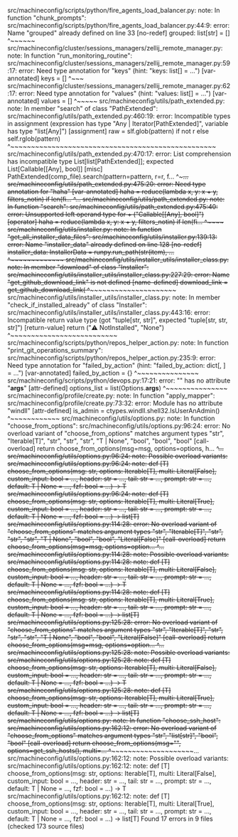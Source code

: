 src/machineconfig/scripts/python/fire_agents_load_balancer.py: note: In function "chunk_prompts":
src/machineconfig/scripts/python/fire_agents_load_balancer.py:44:9: error: Name
"grouped" already defined on line 33  [no-redef]
            grouped: list[str] = []
            ^~~~~~~
src/machineconfig/cluster/sessions_managers/zellij_remote_manager.py: note: In function "run_monitoring_routine":
src/machineconfig/cluster/sessions_managers/zellij_remote_manager.py:59:17: error:
Need type annotation for "keys" (hint: "keys: list[<type>] = ...") 
[var-annotated]
                    keys = []
                    ^~~~
src/machineconfig/cluster/sessions_managers/zellij_remote_manager.py:62:17: error:
Need type annotation for "values" (hint: "values: list[<type>] = ...") 
[var-annotated]
                    values = []
                    ^~~~~~
src/machineconfig/utils/path_extended.py: note: In member "search" of class "PathExtended":
src/machineconfig/utils/path_extended.py:460:19: error: Incompatible types in
assignment (expression has type "Any | Iterator[PathExtended]", variable has
type "list[Any]")  [assignment]
                raw = slf.glob(pattern) if not r else self.rglob(pattern)
                      ^~~~~~~~~~~~~~~~~~~~~~~~~~~~~~~~~~~~~~~~~~~~~~~~~~~
src/machineconfig/utils/path_extended.py:470:17: error: List comprehension has
incompatible type List[list[PathExtended]]; expected List[Callable[[Any], bool]]
 [misc]
                    PathExtended(comp_file).search(pattern=pattern, r=r, f...
                    ^~~~~~~~~~~~~~~~~~~~~~~~~~~~~~~~~~~~~~~~~~~~~~~~~~~~~~...
src/machineconfig/utils/path_extended.py:475:20: error: Need type annotation
for "haha"  [var-annotated]
                haha = reduce(lambda x, y: x + y, filters_notin) if len(fi...
                       ^~~~~~~~~~~~~~~~~~~~~~~~~~~~~~~~~~~~~~~~~~~~~~~~~~~...
src/machineconfig/utils/path_extended.py: note: In function "search":
src/machineconfig/utils/path_extended.py:475:40: error: Unsupported left
operand type for + ("Callable[[Any], bool]")  [operator]
                haha = reduce(lambda x, y: x + y, filters_notin) if len(fi...
                                           ^~~~~
src/machineconfig/utils/installer.py: note: In function "get_all_installer_data_files":
src/machineconfig/utils/installer.py:139:13: error: Name "installer_data"
already defined on line 128  [no-redef]
                installer_data: InstallerData = runpy.run_path(str(item), ...
                ^~~~~~~~~~~~~~
src/machineconfig/utils/installer_utils/installer_class.py: note: In member "download" of class "Installer":
src/machineconfig/utils/installer_utils/installer_class.py:227:29: error: Name
"get_github_download_link" is not defined  [name-defined]
                download_link = get_github_download_link(
                                ^~~~~~~~~~~~~~~~~~~~~~~~
src/machineconfig/utils/installer_utils/installer_class.py: note: In member "check_if_installed_already" of class "Installer":
src/machineconfig/utils/installer_utils/installer_class.py:443:16: error:
Incompatible return value type (got "tuple[str, str]", expected
"tuple[str, str, str]")  [return-value]
            return ("⚠️ NotInstalled", "None")
                   ^~~~~~~~~~~~~~~~~~~~~~~~~~~
src/machineconfig/scripts/python/repos_helper_action.py: note: In function "print_git_operations_summary":
src/machineconfig/scripts/python/repos_helper_action.py:235:9: error: Need type
annotation for "failed_by_action" (hint:
"failed_by_action: dict[<type>, <type>] = ...")  [var-annotated]
            failed_by_action = {}
            ^~~~~~~~~~~~~~~~
src/machineconfig/scripts/python/devops.py:17:21: error:
"<typing special form>" has no attribute "__args__"  [attr-defined]
    options_list = list(Options.__args__)
                        ^~~~~~~~~~~~~~~~
src/machineconfig/profile/create.py: note: In function "apply_mapper":
src/machineconfig/profile/create.py:73:32: error: Module has no attribute
"windll"  [attr-defined]
                        is_admin = ctypes.windll.shell32.IsUserAnAdmin()
                                   ^~~~~~~~~~~~~
src/machineconfig/utils/options.py: note: In function "choose_from_options":
src/machineconfig/utils/options.py:96:24: error: No overload variant of
"choose_from_options" matches argument types "str", "Iterable[T]", "str", "str",
"str", "T | None", "bool", "bool", "bool"  [call-overload]
                    return choose_from_options(msg=msg, options=options, h...
                           ^~~~~~~~~~~~~~~~~~~~~~~~~~~~~~~~~~~~~~~~~~~~~~~...
src/machineconfig/utils/options.py:96:24: note: Possible overload variants:
src/machineconfig/utils/options.py:96:24: note:     def [T] choose_from_options(msg: str, options: Iterable[T], multi: Literal[False], custom_input: bool = ..., header: str = ..., tail: str = ..., prompt: str = ..., default: T | None = ..., fzf: bool = ...) -> T
src/machineconfig/utils/options.py:96:24: note:     def [T] choose_from_options(msg: str, options: Iterable[T], multi: Literal[True], custom_input: bool = ..., header: str = ..., tail: str = ..., prompt: str = ..., default: T | None = ..., fzf: bool = ...) -> list[T]
src/machineconfig/utils/options.py:114:28: error: No overload variant of
"choose_from_options" matches argument types "str", "Iterable[T]", "str", "str",
"str", "T | None", "bool", "bool", "Literal[False]"  [call-overload]
                        return choose_from_options(msg=msg, options=option...
                               ^~~~~~~~~~~~~~~~~~~~~~~~~~~~~~~~~~~~~~~~~~~...
src/machineconfig/utils/options.py:114:28: note: Possible overload variants:
src/machineconfig/utils/options.py:114:28: note:     def [T] choose_from_options(msg: str, options: Iterable[T], multi: Literal[False], custom_input: bool = ..., header: str = ..., tail: str = ..., prompt: str = ..., default: T | None = ..., fzf: bool = ...) -> T
src/machineconfig/utils/options.py:114:28: note:     def [T] choose_from_options(msg: str, options: Iterable[T], multi: Literal[True], custom_input: bool = ..., header: str = ..., tail: str = ..., prompt: str = ..., default: T | None = ..., fzf: bool = ...) -> list[T]
src/machineconfig/utils/options.py:125:28: error: No overload variant of
"choose_from_options" matches argument types "str", "Iterable[T]", "str", "str",
"str", "T | None", "bool", "bool", "Literal[False]"  [call-overload]
                        return choose_from_options(msg=msg, options=option...
                               ^~~~~~~~~~~~~~~~~~~~~~~~~~~~~~~~~~~~~~~~~~~...
src/machineconfig/utils/options.py:125:28: note: Possible overload variants:
src/machineconfig/utils/options.py:125:28: note:     def [T] choose_from_options(msg: str, options: Iterable[T], multi: Literal[False], custom_input: bool = ..., header: str = ..., tail: str = ..., prompt: str = ..., default: T | None = ..., fzf: bool = ...) -> T
src/machineconfig/utils/options.py:125:28: note:     def [T] choose_from_options(msg: str, options: Iterable[T], multi: Literal[True], custom_input: bool = ..., header: str = ..., tail: str = ..., prompt: str = ..., default: T | None = ..., fzf: bool = ...) -> list[T]
src/machineconfig/utils/options.py: note: In function "choose_ssh_host":
src/machineconfig/utils/options.py:162:12: error: No overload variant of
"choose_from_options" matches argument types "str", "list[str]", "bool", "bool" 
[call-overload]
        return choose_from_options(msg="", options=get_ssh_hosts(), multi=...
               ^~~~~~~~~~~~~~~~~~~~~~~~~~~~~~~~~~~~~~~~~~~~~~~~~~~~~~~~~~~...
src/machineconfig/utils/options.py:162:12: note: Possible overload variants:
src/machineconfig/utils/options.py:162:12: note:     def [T] choose_from_options(msg: str, options: Iterable[T], multi: Literal[False], custom_input: bool = ..., header: str = ..., tail: str = ..., prompt: str = ..., default: T | None = ..., fzf: bool = ...) -> T
src/machineconfig/utils/options.py:162:12: note:     def [T] choose_from_options(msg: str, options: Iterable[T], multi: Literal[True], custom_input: bool = ..., header: str = ..., tail: str = ..., prompt: str = ..., default: T | None = ..., fzf: bool = ...) -> list[T]
Found 17 errors in 9 files (checked 173 source files)
